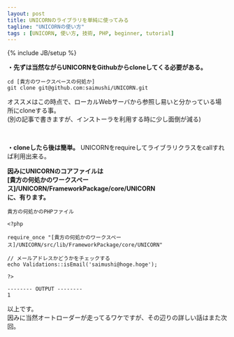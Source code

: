 ```yaml
---
layout: post
title: UNICORNのライブラリを単純に使ってみる
tagline: "UNICORNの使い方"
tags : [UNICORN, 使い方, 技術, PHP, beginner, tutorial]
---
```

{% include JB/setup %}

**・先ずは当然ながらUNICORNをGithubからcloneしてくる必要がある。**

```
cd [貴方のワークスペースの何処か]
git clone git@github.com:saimushi/UNICORN.git

```

オススメはこの時点で、ローカルWebサーバから参照し易いと分かっている場所にcloneする事。  
(別の記事で書きますが、インストーラを利用する時に少し面倒が減る)

&nbsp;

**・cloneしたら後は簡単。**
UNICORNをrequireしてライブラリクラスをcallすれば利用出来る。    

**因みにUNICORNのコアファイルは  
[貴方の何処かのワークスペース]/UNICORN/FrameworkPackage/core/UNICORN  
に、有ります。**  

```
貴方の何処かのPHPファイル

<?php

require_once "[貴方の何処かのワークスペース]/UNICORN/src/lib/FrameworkPackage/core/UNICORN"

// メールアドレスかどうかをチェックする
echo Validations::isEmail('saimushi@hoge.hoge');

?>

-------- OUTPUT --------
1

```

以上です。  
因みに当然オートローダーが走ってるワケですが、その辺りの詳しい話はまた次回。

&nbsp;
